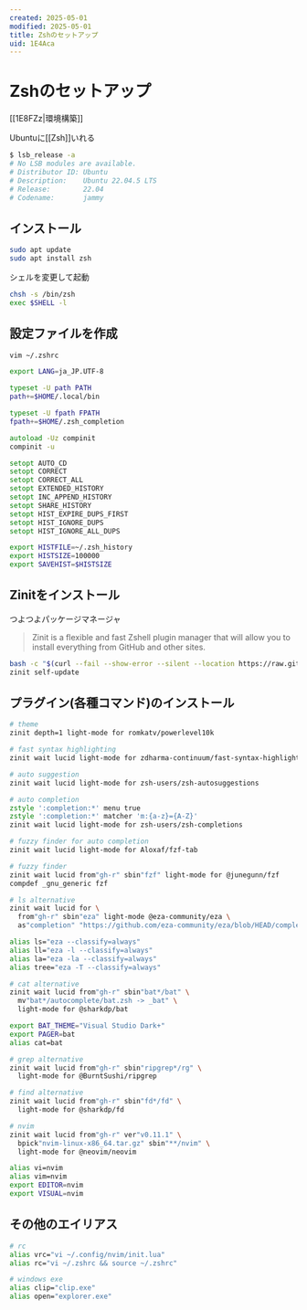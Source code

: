 ```yaml
---
created: 2025-05-01
modified: 2025-05-01
title: Zshのセットアップ
uid: 1E4Aca
---
```


# Zshのセットアップ

[[1E8FZz|環境構築]]

Ubuntuに[[Zsh]]いれる

```bash title="bash"
$ lsb_release -a
# No LSB modules are available.
# Distributor ID: Ubuntu
# Description:    Ubuntu 22.04.5 LTS
# Release:        22.04
# Codename:       jammy
```

## インストール

```bash title="bash"
sudo apt update
sudo apt install zsh
```

シェルを変更して起動

```bash title="bash"
chsh -s /bin/zsh
exec $SHELL -l
```

## 設定ファイルを作成

```zsh title="zsh"
vim ~/.zshrc
```

```zsh title="~/.zshrc"
export LANG=ja_JP.UTF-8

typeset -U path PATH
path+=$HOME/.local/bin

typeset -U fpath FPATH
fpath+=$HOME/.zsh_completion

autoload -Uz compinit
compinit -u

setopt AUTO_CD
setopt CORRECT
setopt CORRECT_ALL
setopt EXTENDED_HISTORY
setopt INC_APPEND_HISTORY
setopt SHARE_HISTORY
setopt HIST_EXPIRE_DUPS_FIRST
setopt HIST_IGNORE_DUPS
setopt HIST_IGNORE_ALL_DUPS

export HISTFILE=~/.zsh_history
export HISTSIZE=100000
export SAVEHIST=$HISTSIZE
```

## Zinitをインストール

つよつよパッケージマネージャ

> Zinit is a flexible and fast Zshell plugin manager that will allow you to install everything from GitHub and other sites.

```zsh title="zsh"
bash -c "$(curl --fail --show-error --silent --location https://raw.githubusercontent.com/zdharma-continuum/zinit/HEAD/scripts/install.sh)"
zinit self-update
```

## プラグイン(各種コマンド)のインストール

```zsh title="~/.zshrc"
# theme
zinit depth=1 light-mode for romkatv/powerlevel10k

# fast syntax highlighting
zinit wait lucid light-mode for zdharma-continuum/fast-syntax-highlighting

# auto suggestion
zinit wait lucid light-mode for zsh-users/zsh-autosuggestions

# auto completion
zstyle ':completion:*' menu true
zstyle ':completion:*' matcher 'm:{a-z}={A-Z}'
zinit wait lucid light-mode for zsh-users/zsh-completions

# fuzzy finder for auto completion
zinit wait lucid light-mode for Aloxaf/fzf-tab

# fuzzy finder
zinit wait lucid from"gh-r" sbin"fzf" light-mode for @junegunn/fzf
compdef _gnu_generic fzf

# ls alternative
zinit wait lucid for \
  from"gh-r" sbin"eza" light-mode @eza-community/eza \
  as"completion" "https://github.com/eza-community/eza/blob/HEAD/completions/zsh/_eza"

alias ls="eza --classify=always"
alias ll="eza -l --classify=always"
alias la="eza -la --classify=always"
alias tree="eza -T --classify=always"

# cat alternative
zinit wait lucid from"gh-r" sbin"bat*/bat" \
  mv"bat*/autocomplete/bat.zsh -> _bat" \
  light-mode for @sharkdp/bat

export BAT_THEME="Visual Studio Dark+"
export PAGER=bat
alias cat=bat

# grep alternative
zinit wait lucid from"gh-r" sbin"ripgrep*/rg" \
  light-mode for @BurntSushi/ripgrep

# find alternative
zinit wait lucid from"gh-r" sbin"fd*/fd" \
  light-mode for @sharkdp/fd

# nvim
zinit wait lucid from"gh-r" ver"v0.11.1" \
  bpick"nvim-linux-x86_64.tar.gz" sbin"**/nvim" \
  light-mode for @neovim/neovim

alias vi=nvim
alias vim=nvim
export EDITOR=nvim
export VISUAL=nvim

```

## その他のエイリアス

```zsh title="~/.zshrc"
# rc
alias vrc="vi ~/.config/nvim/init.lua"
alias rc="vi ~/.zshrc && source ~/.zshrc"

# windows exe
alias clip="clip.exe"
alias open="explorer.exe"
```
